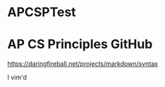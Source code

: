 # APCSPTest

AP CS Principles GitHub
====================

https://daringfireball.net/projects/markdown/syntax

I vim'd


